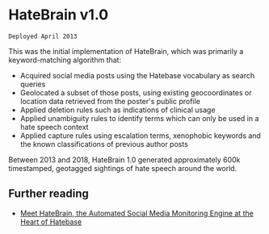 # HateBrain v1.0

~~~
Deployed April 2013
~~~

This was the initial implementation of HateBrain, which was primarily a keyword-matching algorithm that:

* Acquired social media posts using the Hatebase vocabulary as search queries
* Geolocated a subset of those posts, using existing geocoordinates or location data retrieved from the poster's public profile
* Applied deletion rules such as indications of clinical usage
* Applied unambiguity rules to identify terms which can only be used in a hate speech context
* Applied capture rules using escalation terms, xenophobic keywords and the known classifications of previous author posts

Between 2013 and 2018, HateBrain 1.0 generated approximately 600k timestamped, geotagged sightings of hate speech around the world.

## Further reading

* [Meet HateBrain, the Automated Social Media Monitoring Engine at the Heart of Hatebase](https://thesentinelproject.org/2013/07/23/meet-hatebrain-the-automated-social-media-monitoring-engine-at-the-heart-of-hatebase/)
